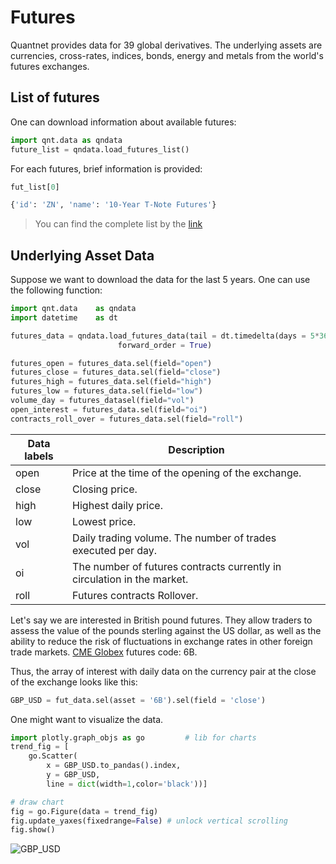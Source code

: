 # Futures
Quantnet provides data for 39 global derivatives. The underlying assets are currencies, cross-rates, indices, bonds, energy and metals from the world's futures exchanges.

##  List of futures
One can download information about available futures:

```python
import qnt.data as qndata
future_list = qndata.load_futures_list()
```

For each futures, brief information is provided:
```python
fut_list[0]
```
```python
{'id': 'ZN', 'name': '10-Year T-Note Futures'}
```

> You can find the complete list by the [link](https://quantnet.ai/documentation/ru/user_guide/futures_full_list.html)

##  Underlying Asset Data

Suppose we want to download the data for the last 5 years. One can use the following function:

```python
import qnt.data    as qndata
import datetime    as dt

futures_data = qndata.load_futures_data(tail = dt.timedelta(days = 5*365),
                        forward_order = True)

futures_open = futures_data.sel(field="open")
futures_close = futures_data.sel(field="close")
futures_high = futures_data.sel(field="high")
futures_low = futures_data.sel(field="low")
volume_day = futures_datasel(field="vol")
open_interest = futures_data.sel(field="oi")
contracts_roll_over = futures_data.sel(field="roll")
```

| Data labels | Description |
| ------------------ | -------- |
| open               | Price at the time of the opening of the exchange.|
| close              | Closing price. |
| high               | Highest daily price.|
| low                | Lowest price. |
| vol                | Daily trading volume. The number of trades executed per day.|
| oi                 | The number of futures contracts currently in circulation in the market.|
| roll              | Futures contracts Rollover.|

Let's say we are interested in British pound futures. They allow traders to assess the value of the pounds sterling against the US dollar, as well as the ability to reduce the risk of fluctuations in exchange rates in other foreign trade markets. [CME Globex](https://www.cmegroup.com/globex.html) futures code: 6B.

Thus, the array of interest with daily data on the currency pair at the close of the exchange looks like this:

```python
GBP_USD = fut_data.sel(asset = '6B').sel(field = 'close')
```

One might want to visualize the data.

```python
import plotly.graph_objs as go         # lib for charts
trend_fig = [
    go.Scatter(
        x = GBP_USD.to_pandas().index,
        y = GBP_USD,
        line = dict(width=1,color='black'))]

# draw chart
fig = go.Figure(data = trend_fig)
fig.update_yaxes(fixedrange=False) # unlock vertical scrolling
fig.show()
```

![GBP_USD](./pictures/GBD_USD.PNG)
